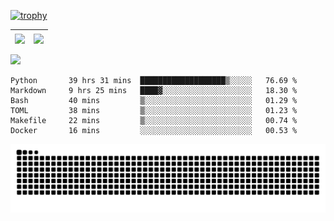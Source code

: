 [![trophy](https://github-profile-trophy.vercel.app/?username=ocss884&column=7)](https://github.com/ocss884)

| <img align="center" src="https://github-readme-stats.vercel.app/api?username=ocss884&show_icons=true&hide_border=true" /> | <img align="center" src="https://github-readme-streak-stats.herokuapp.com?user=ocss884&hide_border=true&date_format=M%20j%5B%2C%20Y%5D&ring=7EDDCF&fire=7EDDCF" /> |
| ------------------------------------------------------------ | ------------------------------------------------------------ |

![](https://komarev.com/ghpvc/?username=ocss884&color=brightgreen)

<!--START_SECTION:waka-->

```text
Python       39 hrs 31 mins  ███████████████████▒░░░░░   76.69 %
Markdown     9 hrs 25 mins   ████▓░░░░░░░░░░░░░░░░░░░░   18.30 %
Bash         40 mins         ▒░░░░░░░░░░░░░░░░░░░░░░░░   01.29 %
TOML         38 mins         ▒░░░░░░░░░░░░░░░░░░░░░░░░   01.23 %
Makefile     22 mins         ▒░░░░░░░░░░░░░░░░░░░░░░░░   00.74 %
Docker       16 mins         ░░░░░░░░░░░░░░░░░░░░░░░░░   00.53 %
```

<!--END_SECTION:waka-->

<p align="center">
   <img src="https://github.com/ocss884/ocss884/blob/output/github-snake.svg" alt="snake">
</p>

